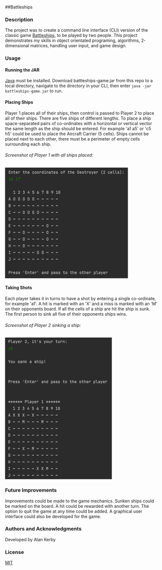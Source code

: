 ##Battleships

### Description
The project was to create a command line interface (CLI) version of the classic game [Battleships](https://en.wikipedia.org/wiki/Battleship_(game)), to be played by two people. This project demonstrates my skills in object orientated programing, algorithms, 2-dimensional matrices, handling user input, and game design.

### Usage

#### Running the JAR
[Java](https://java.com/en/) must be installed. Download battleships-game.jar from this repo to a local directory, navigate to the directory in your CLI, then enter `java -jar battleships-game.jar` to run.


#### Placing Ships
Player 1 places all of their ships, then control is passed to Player 2 to place all of their ships. There are five ships of different lengths. To place a ship space-separated pairs of co-ordinates with a horizontal or vertical vector the same length as the ship should be entered. For example 'a1 a5' or 'c5 h5' could be used to place the Aircraft Carrier (5 cells). Ships cannot be placed next to each other, there must be a perimeter of empty cells surrounding each ship.

###### Screenshot of Player 1 with all ships placed:
![](Images/player1-all-boats-placed.png)


#### Taking Shots
Each player takes it in turns to have a shot by entering a single co-ordinate, for example 'a1'. A hit is marked with an 'X' and a miss is marked with an 'M' on their opponents board. If all the cells of a ship are hit the ship is sunk. The first person to sink all five of their opponents ships wins.

###### Screenshot of Player 2 sinking a ship:
![](Images/Player-2-sinks-a-ship.png)

### Future Improvements
Improvements could be made to the game mechanics. Sunken ships could be marked on the board. A hit could be rewarded with another turn. The option to quit the game at any time could be added. A graphical user interface could also be developed for the game.

### Authors and Acknowledgments
Developed by Alan Kerby

### License
[MIT](https://choosealicense.com/licenses/mit/)

